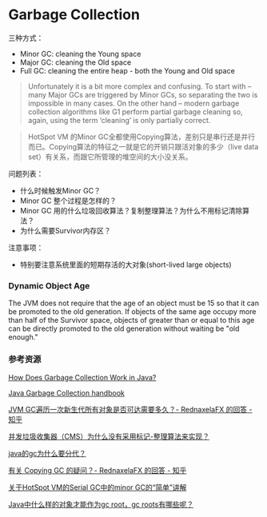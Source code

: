 # Garbage Collection

三种方式：
- Minor GC: cleaning the Young space
- Major GC: cleaning the Old space
- Full GC: cleaning the entire heap - both the Young and Old space

> Unfortunately it is a bit more complex and confusing. To start with – many Major GCs are triggered by Minor GCs, so separating the two is impossible in many cases. On the other hand – modern garbage collection algorithms like G1 perform partial garbage cleaning so, again, using the term ‘cleaning’ is only partially correct.

> HotSpot VM 的Minor GC全都使用Copying算法，差别只是串行还是并行而已。Copying算法的特征之一就是它的开销只跟活对象的多少（live data set）有关系，而跟它所管理的堆空间的大小没关系。

问题列表：
- 什么时候触发Minor GC？
- Minor GC 整个过程是怎样的？
- Minor GC 用的什么垃圾回收算法？复制整理算法？为什么不用标记清除算法？
- 为什么需要Survivor内存区？

注意事项：
- 特别要注意系统里面的短期存活的大对象(short-lived large objects)


### Dynamic Object Age

The JVM does not require that the age of an object must be 15 so that it can be promoted to the old generation. If objects of the same age occupy more than half of the Survivor space, objects of greater than or equal to this age can be directly promoted to the old generation without waiting be "old enough."

### 参考资源

[How Does Garbage Collection Work in Java?](https://www.alibabacloud.com/blog/how-does-garbage-collection-work-in-java_595387)

[Java Garbage Collection handbook](https://plumbr.io/java-garbage-collection-handbook)

[JVM GC遍历一次新生代所有对象是否可达需要多久？- RednaxelaFX 的回答 - 知乎](https://www.zhihu.com/question/33210180/answer/56348818)

[并发垃圾收集器（CMS）为什么没有采用标记-整理算法来实现？](https://hllvm-group.iteye.com/group/topic/38223#post-248757)

[java的gc为什么要分代？](https://www.zhihu.com/question/53613423/answer/135743258)

[有关 Copying GC 的疑问？- RednaxelaFX 的回答 - 知乎](https://www.zhihu.com/question/42181722/answer/93871206)

[关于HotSpot VM的Serial GC中的minor GC的“简单”讲解](https://hllvm-group.iteye.com/group/topic/39376#post-257329)

[Java中什么样的对象才能作为gc root，gc roots有哪些呢？](https://www.zhihu.com/question/50381439)